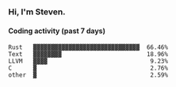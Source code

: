 ### Hi, I'm Steven.

#### Coding activity (past 7 days)
```
Rust   ▓▓▓▓▓▓▓▓▓▓▓▓▓▓▓▓▓▓▓▓▓▓▓▓▓▓▓▓▓▓  66.46%
Text   ▓▓▓▓▓▓▓▓                        18.96%
LLVM   ▓▓▓▓                             9.23%
C      ▓                                2.76%
other  ▓                                2.59%
```
